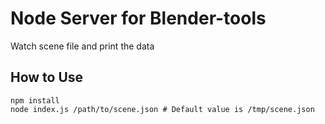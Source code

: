 # Node Server for Blender-tools
Watch scene file and print the data

## How to Use
```
npm install
node index.js /path/to/scene.json # Default value is /tmp/scene.json
```
